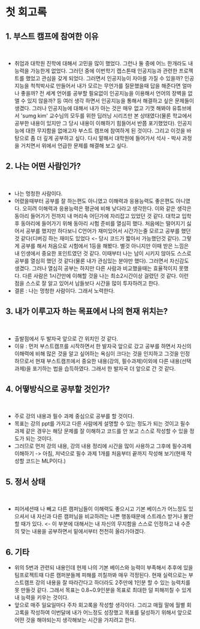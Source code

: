 <!--
변셩운 마스터님께서 회고록에 대한 기록을 하면서 남과 비교하지 않고 과거의 자신과 비교하면서 학습하는게 좋다고 추천하셔서 한번 적어보려고 한다.

아래는 슬랙에서 마스터님께서 말한 내용이다.

여러분들이 어떤 사람인지, 오늘 한번 작성해보세요. 나는 어떤 사람이고, 왜 이 과정에 참여했는지, 그리고 나는 어떤 사람이 되고 싶고, 어떤 분야에서 일을 하고싶은지. 내가 현재 알고 있는 지식은 무엇인지?

이 부분을 기반으로 매달 회고해보세요. 이 부분의 변화가 있는지, 어떤 지식이 늘었는지?

살다보면 비교를 하게 되는데, 타인과 비교하는 것보단 과거의 나와 비교를 하면 좋을 것 같습니다. 
-->

# 첫 회고록

## 1. 부스트 캠프에 참여한 이유 
<br>

- 취업과 대학원 진학에 대해서 고민을 많이 했었다. 그런나 둘 중에 어느 한개라도 내 능력을 가능한게 없었다. 그러던 중에 이번학기 캡스톤때 인공지능과 관련한 프로젝트를 했었고 관심을 갖게 되었다. 그러면서 인공지능이 자아를 가질 수 있을까? 인공지능을 척척박사로 만들어서 내가 모르는 무언가를 질문했을때 답을 해준다면 얼마나 좋을까? 전 세계 언어를 공부할 필요없이 인공지능을 이용해서 언어의 장벽을 없앨 수 있지 않을까? 등 여러 생각 하면서 인공지능을 통해서 해결하고 싶은 문제들이 생겼다. 그러나 인공지능에 대해서 내가 아는 것은 매우 없고 기껏 해봐야 유튜브에서 'sumg kim' 교수님의 모두를 위한 딥러닝 시리즈만 본 상태였다(물론 학교에서 공부한 내용이 있지만 그 당시 내용이 이해하기 힘들어서 반쯤 포기했었다). 인공지능에 대한 무지함을 없애고자 부스트 캠프에 참여하게 된 것이다. 그리고 이것을 바탕으로 좀 더 깊게 공부하고 싶다. 다시 말해서 대학원에 들어가서 석사 - 박사 과정을 거치면서 위에서 언급한 문제를 해결해 보고 싶다.  

## 2. 나는 어떤 사람인가?
<br>

- 나는 멍청한 사람이다. 
- 어렸을때부터 공부를 잘 하는편도 아니였고 이해력과 응용능력도 좋은편도 아니였다. 오히려 이해력과 응용능력은 평균에 비해 낮다라고 생각한다. 이와 같은 생각은 동아리 들어가기 전까지 내 머리속 어딘가에 자리잡고 있었던 것 같다. 대학교 입학 후 동아리에 들어가기 위해 동아리 시험 준비를 열심히 했다. 처음에는 떨어지기 싫어서 공부를 했지만 하다보니 C언어가 재미있어서 시간가는줄 모르고 공부를 했던 것 같다(디버깅 하는 재미도 있었다 <- 당시 코드가 짧아서 가능했던것 같다). 그렇게 공부를 해서 처음으로 시험에서 1등을 해봤다. 별것 아니지만 이때 받은 느낌은 내 인생에서 중요한 포인트였던 것 같다. 이때부터 나는 남이 시키지 않아도 스스로 공부를 열심히 했던 것 같다(물론 내가 관심있는 분야만 했다). 그러면서 자신감도 생겼다. 그러나 열심히 공부는 하지만 다른 사람과 비교했을때는 효율적이지 못했다. 다른 사람은 1시간만에 이해할 것을 나는 최소2시간이상 걸렸던 것 같다. 이런 점을 스스로 잘 알고 있어서 남들보다 시간을 많이 투자하려고 한다. 
- 결론 : 나는 멍청한 사람이다. 그래서 노력한다.

## 3. 내가 이루고자 하는 목표에서 나의 현재 위치는?
<br>

- 출발점에서 두 발자국 앞으로 간 위치인 것 같다.
- 이유 : 먼저 부스트캠프를 시작하면서 한 발자국 앞으로 갔고 공부를 하면서 자신의 이해력에 비해 많은 것을 알고 싶어하는 욕심이 크다는 것을 인지하고 그것을 인정하므로서 현재 부스트캠프에서 중요한 내용(강의, 필수과제)이외에 다른 내용(선택과제)을 포기하는 법을 습득하였다. 그래서 한 발자국 더 앞으로 간 것 같다.

## 4. 어떻방식으로 공부할 것인가?
<br>

- 주로 강의 내용과 필수 과제 중심으로 공부를 할 것이다.
- 목표는 강의 ppt를 가지고 다른 사람에게 설명할 수 있는 정도가 되는 것이고 필수 과제 같은 경우는 해당 문제를 잘 이해하고 코드를 안 보고 스스로 작성할 수 있을 정도가 되는 것이다.
- 그러므로 먼저 강의 내용, 강의 내용 정리에 시간을 많이 사용하고 그후에 필수과제 이해하기 -> 아침, 저녁으로 필수 과제 1개를 처음부터 끝까지 작성해 보기(현재 작성할 코드는 MLP이다.)

## 5. 정서 상태
<br>

- 피어세션때 나 빼고 다른 캠퍼님들이 이해력도 좋으시고 기본 베이스가 어느정도 있으셔서 내 자신과 다른 캠퍼님을 비교하려는 나쁜 행동때문에 스트레스 받거나 불안할 때가 있다. <- 이 부분에 대해서는 내 자신의 무지함을 스스로 인정하고 내 수준의 맞는 내용을 공부하면서 밑에서부터 천천히 올라가야겠다. 

## 6. 기타

- 위의 5번과 관련되 내용인데 현제 나의 기본 베이스와 능력이 부족해서 추후에 있을 팀프로젝트때 다른 캠퍼분들께 피해를 끼칠까봐 매우 걱정된다. 현재 실력으로는 부스트캠프 강의 내용을 잘 따라간다고 하더라도 2주만에 1인분 할 수 있는 능력치를 못 만들것 같다. 그래서 목표는 0.8~0.9인분을 목표로 최대한 덜 피해끼칠 수 있게 내 능력을 키우는 것이다.
- 앞으로 매주 일요일마다 주차 회고록을 작성할 생각이다. 그리고 매월 말에 월별 회고록을 작성하여 이번달에 내가 어느정도 성장했고 목표를 달성하기 위해서 앞으로 어떤 것을 해야되는지 생각해보는 시간을 가지려고 한다. 